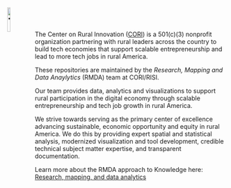 <a href="https://ruralinnovation.us/" target="_blank"><img src="https://raw.githubusercontent.com/ruralinnovation/.github/main/profile/cori-logo-light.svg" alt="The Center on Rural Innovation" width="12%" align="left" /></a><br/>
========================================================================================================================

The Center on Rural Innovation ([CORI](https://ruralinnovation.us/)) is a 501(c)(3) nonprofit organization partnering with rural leaders across the country to build tech economies that support scalable entrepreneurship and lead to more tech jobs in rural America.

These repositories are maintained by the *Research, Mapping and Data Anaylytics* (RMDA) team at CORI/RISI.

Our team provides data, analytics and visualizations to support rural participation in the digital economy through scalable entrepreneurship and tech job growth in rural America.

We strive towards serving as the primary center of excellence advancing sustainable, economic opportunity and equity in rural America. We do this by providing expert spatial and statistical analysis, modernized visualization and tool development, credible technical subject matter expertise, and transparent documentation.

Learn more about the RMDA approach to Knowledge here:
[Research, mapping, and data analytics](https://ruralinnovation.us/our-work/research_mapping/)

<!--

🏗️ This page is under construction! 🏗️

**Here are some ideas to get you started:**

🙋‍♀️ A short introduction - what is your organization all about?
🌈 Contribution guidelines - how can the community get involved?
👩‍💻 Useful resources - where can the community find your docs? Is there anything else the community should know?
🍿 Fun facts - what does your team eat for breakfast?
🧙 Remember, you can do mighty things with the power of [Markdown](https://docs.github.com/github/writing-on-github/getting-started-with-writing-and-formatting-on-github/basic-writing-and-formatting-syntax)
-->
